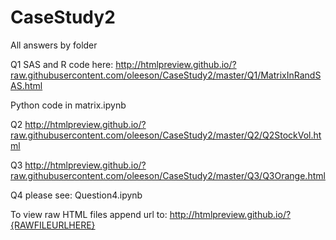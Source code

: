 # CaseStudy2

All answers by folder

Q1
SAS and R code here: 
http://htmlpreview.github.io/?raw.githubusercontent.com/oleeson/CaseStudy2/master/Q1/MatrixInRandSAS.html

Python code in matrix.ipynb

Q2
http://htmlpreview.github.io/?raw.githubusercontent.com/oleeson/CaseStudy2/master/Q2/Q2StockVol.html

Q3
http://htmlpreview.github.io/?raw.githubusercontent.com/oleeson/CaseStudy2/master/Q3/Q3Orange.html

Q4
please see: Question4.ipynb






To view raw HTML files append url to: http://htmlpreview.github.io/?{RAWFILEURLHERE}
